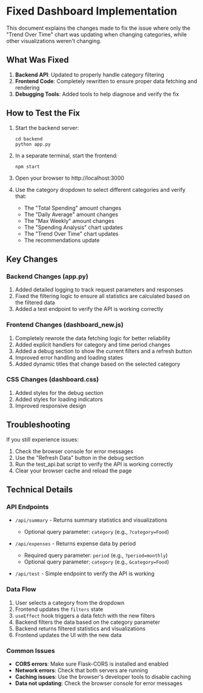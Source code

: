# Fixed Dashboard Implementation

This document explains the changes made to fix the issue where only the "Trend Over Time" chart was updating when changing categories, while other visualizations weren't changing.

## What Was Fixed

1. **Backend API**: Updated to properly handle category filtering
2. **Frontend Code**: Completely rewritten to ensure proper data fetching and rendering
3. **Debugging Tools**: Added tools to help diagnose and verify the fix

## How to Test the Fix

1. Start the backend server:
   ```
   cd backend
   python app.py
   ```

2. In a separate terminal, start the frontend:
   ```
   npm start
   ```

3. Open your browser to http://localhost:3000

4. Use the category dropdown to select different categories and verify that:
   - The "Total Spending" amount changes
   - The "Daily Average" amount changes
   - The "Max Weekly" amount changes
   - The "Spending Analysis" chart updates
   - The "Trend Over Time" chart updates
   - The recommendations update

## Key Changes

### Backend Changes (app.py)

1. Added detailed logging to track request parameters and responses
2. Fixed the filtering logic to ensure all statistics are calculated based on the filtered data
3. Added a test endpoint to verify the API is working correctly

### Frontend Changes (dashboard_new.js)

1. Completely rewrote the data fetching logic for better reliability
2. Added explicit handlers for category and time period changes
3. Added a debug section to show the current filters and a refresh button
4. Improved error handling and loading states
5. Added dynamic titles that change based on the selected category

### CSS Changes (dashboard.css)

1. Added styles for the debug section
2. Added styles for loading indicators
3. Improved responsive design

## Troubleshooting

If you still experience issues:

1. Check the browser console for error messages
2. Use the "Refresh Data" button in the debug section
3. Run the test_api.bat script to verify the API is working correctly
4. Clear your browser cache and reload the page

## Technical Details

### API Endpoints

- `/api/summary` - Returns summary statistics and visualizations
  - Optional query parameter: `category` (e.g., `?category=Food`)
  
- `/api/expenses` - Returns expense data by period
  - Required query parameter: `period` (e.g., `?period=monthly`)
  - Optional query parameter: `category` (e.g., `&category=Food`)

- `/api/test` - Simple endpoint to verify the API is working

### Data Flow

1. User selects a category from the dropdown
2. Frontend updates the `filters` state
3. `useEffect` hook triggers a data fetch with the new filters
4. Backend filters the data based on the category parameter
5. Backend returns filtered statistics and visualizations
6. Frontend updates the UI with the new data

### Common Issues

- **CORS errors**: Make sure Flask-CORS is installed and enabled
- **Network errors**: Check that both servers are running
- **Caching issues**: Use the browser's developer tools to disable caching
- **Data not updating**: Check the browser console for error messages